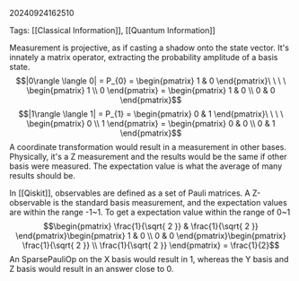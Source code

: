  20240924162510

Tags: [[Classical Information]], [[Quantum Information]]

Measurement is projective, as if casting a shadow onto the state vector. It's innately a matrix operator, extracting the probability amplitude of a basis state. $$|0\rangle \langle 0| = P_{0} = \begin{pmatrix}
1 & 0
\end{pmatrix}\ \ \ \ \begin{pmatrix}
1 \\
0
\end{pmatrix} = \begin{pmatrix}
1 & 0 \\
0  & 0
\end{pmatrix}$$
$$|1\rangle \langle 1| = P_{1} = \begin{pmatrix}
0 & 1
\end{pmatrix}\ \ \ \ \begin{pmatrix}
0 \\
1
\end{pmatrix} = \begin{pmatrix}
0 & 0 \\
0  & 1
\end{pmatrix}$$
A coordinate transformation would result in a measurement in other bases. Physically, it's a Z measurement and the results would be the same if other basis were measured. The expectation value is what the average of many results should be. 

In [[Qiskit]], observables are defined as a set of Pauli matrices. A Z-observable is the standard basis measurement, and the expectation values are within the range -1~1. To get a expectation value within the range of 0~1 $$\begin{pmatrix}
\frac{1}{\sqrt{ 2 }} & \frac{1}{\sqrt{ 2 }}
\end{pmatrix}\begin{pmatrix}
1 & 0 \\
0 & 0
\end{pmatrix}\begin{pmatrix}
\frac{1}{\sqrt{ 2 }} \\
\frac{1}{\sqrt{ 2 }}
\end{pmatrix} = \frac{1}{2}$$
An SparsePauliOp on the X basis would result in 1, whereas the Y basis and Z basis would result in an answer close to 0. 
